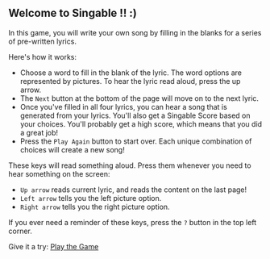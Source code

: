 ## Welcome to Singable !! :)

In this game, you will write your own song by filling in the blanks for a series of pre-written lyrics.


Here's how it works:
* Choose a word to fill in the blank of the lyric. The word options are represented by pictures. To hear the lyric read aloud, press the up arrow.
* The `Next` button at the bottom of the page will move on to the next lyric.
* Once you've filled in all four lyrics, you can hear a song that is generated from your lyrics. You'll also get a Singable Score based on your choices. You'll probably get a high score, which means that you did a great job!
* Press the `Play Again` button to start over.  Each unique combination of choices will create a new song!


These keys will read something aloud. Press them whenever you need to hear something on the screen:
* `Up arrow` reads current lyric, and reads the content on the last page!
* `Left arrow` tells you the left picture option.
* `Right arrow` tells you the right picture option.


If you ever need a reminder of these keys, press the `?` button in the top left corner.


Give it a try: [Play the Game](./game.html)
